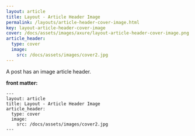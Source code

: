 ```yaml
---
layout: article
title: Layout - Article Header Image
permalink: /layouts/article-header-cover-image.html
key: layout-article-header-cover-image
cover: /docs/assets/images/axure/layout-article-header-cover-image.png
article_header:
  type: cover
  image:
    src: /docs/assets/images/cover2.jpg
---
```


A post has an image article header.

<!--more-->

**front matter:**

    ---
    layout: article
    title: Layout - Article Header Image
    article_header:
      type: cover
      image:
        src: /docs/assets/images/cover2.jpg
    ---